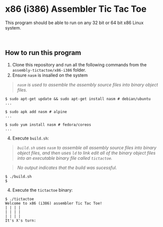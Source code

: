 # x86 (i386) Assembler Tic Tac Toe

This program should be able to run on any 32 bit or 64 bit x86 Linux system.

&nbsp;

## How to run this program
1. Clone this repository and run all the following commands from the `assembly-tictactoe/x86-i386` folder.
2. Ensure `nasm` is insalled on the system
> _`nasm` is used to assemble the assembly source files into binary object files._
```console
$ sudo apt-get update && sudo apt-get install nasm # debian/ubuntu
...
```
```console
$ sudo apk add nasm # alpine
...
```
```console
$ sudo yum install nasm # fedora/coreos
...
```
4. Execute `build.sh`:
> _`build.sh` uses `nasm` to assemble all assembly source files into binary object files, and then uses `ld` to link edit all of the binary object files into an executable binary file called `tictactoe`._

> _No output indicates that the build was sucessful._
```console
$ ./build.sh
$
```
4. Execute the `tictactoe` binary:
```console
$ ./tictactoe
Welcome to x86 (i386) assembler Tic Tac Toe!
| | | |
| | | |
| | | |
It's X's turn:
```
